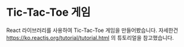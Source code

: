 # Tic-Tac-Toe 게임

React 라이브러리를 사용하여 Tic-Tac-Toe 게임을 만들어봤습니다.
자세한건 https://ko.reactjs.org/tutorial/tutorial.html 의 튜토리얼을 참고했습니다.

